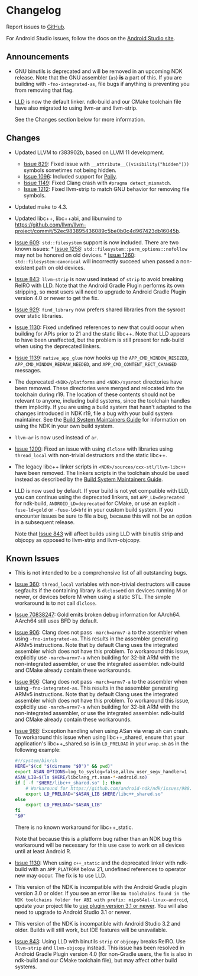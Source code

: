 # Changelog

Report issues to [GitHub].

For Android Studio issues, follow the docs on the [Android Studio site].

[GitHub]: https://github.com/android-ndk/ndk/issues
[Android Studio site]: http://tools.android.com/filing-bugs

## Announcements

* GNU binutils is deprecated and will be removed in an upcoming NDK release.
  Note that the GNU assembler (`as`) **is** a part of this. If you are building
  with `-fno-integrated-as`, file bugs if anything is preventing you from
  removing that flag.

* [LLD](https://lld.llvm.org/) is now the default linker. ndk-build and our
  CMake toolchain file have also migrated to using llvm-ar and llvm-strip.

  See the Changes section below for more information.

## Changes

* Updated LLVM to r383902b, based on LLVM 11 development.
  * [Issue 829]: Fixed issue with `__attribute__((visibility("hidden")))`
    symbols sometimes not being hidden.
  * [Issue 1096]: Included support for [Polly].
  * [Issue 1149]: Fixed Clang crash with `#pragma detect_mismatch`.
  * [Issue 1212]: Fixed llvm-strip to match GNU behavior for removing file
    symbols.

* Updated make to 4.3.

* Updated libc++, libc++abi, and libunwind to
  https://github.com/llvm/llvm-project/commit/52ec983895436089c5be0b0c4d967423db16045b.

* [Issue 609]: `std::filesystem` support is now included. There are two known
  issues:
      * [Issue 1258]: `std::filesystem::perm_options::nofollow` may not be
        honored on old devices.
      * [Issue 1260]: `std::filesystem:canonical` will incorrectly succeed when
        passed a non-existent path on old devices.

* [Issue 843]: `llvm-strip` is now used instead of `strip` to avoid breaking
   RelRO with LLD. Note that the Android Gradle Plugin performs its own
   stripping, so most users will need to upgrade to Android Gradle Plugin
   version 4.0 or newer to get the fix.

* [Issue 929]: `find_library` now prefers shared libraries from the sysroot over
  static libraries.

* [Issue 1130]: Fixed undefined references to new that could occur when building
  for APIs prior to 21 and the static libc++. Note that LLD appears to have been
  unaffected, but the problem is still present for ndk-build when using the
  deprecated linkers.

* [Issue 1139]: `native_app_glue` now hooks up the `APP_CMD_WINDOW_RESIZED`,
  `APP_CMD_WINDOW_REDRAW_NEEDED`, and `APP_CMD_CONTENT_RECT_CHANGED` messages.

* The deprecated `<NDK>/platforms` and `<NDK>/sysroot` directories have been
  removed. These directories were merged and relocated into the toolchain during
  r19. The location of these contents should not be relevant to anyone,
  including build systems, since the toolchain handles them implicitly. If you
  are using a build system that hasn't adapted to the changes introduced in NDK
  r19, file a bug with your build system maintainer. See the [Build System
  Maintainers Guide] for information on using the NDK in your own build system.

* `llvm-ar` is now used instead of `ar`.

* [Issue 1200]: Fixed an issue with using `dlclose` with libraries using
  `thread_local` with non-trivial destructors and the static libc++.

* The legacy libc++ linker scripts in `<NDK>/sources/cxx-stl/llvm-libc++` have
  been removed. The linkers scripts in the toolchain should be used instead as
  described by the [Build System Maintainers Guide].

* LLD is now used by default. If your build is not yet compatible with LLD, you
  can continue using the deprecated linkers, set `APP_LD=deprecated` for
  ndk-build, `ANDROID_LD=deprecated` for CMake, or use an explicit
  `-fuse-ld=gold` or `-fuse-ld=bfd` in your custom build system. If you
  encounter issues be sure to file a bug, because this will not be an option in
  a subsequent release.

  Note that [Issue 843] will affect builds using LLD with binutils strip and
  objcopy as opposed to llvm-strip and llvm-objcopy.

[Build System Maintainers Guide]: https://android.googlesource.com/platform/ndk/+/master/docs/BuildSystemMaintainers.md
[Issue 609]: https://github.com/android/ndk/issues/609
[Issue 829]: https://github.com/android/ndk/issues/829
[Issue 929]: https://github.com/android/ndk/issues/929
[Issue 1096]: https://github.com/android/ndk/issues/1096
[Issue 1149]: https://github.com/android/ndk/issues/1149
[Issue 1200]: https://github.com/android/ndk/issues/1200
[Issue 1212]: https://github.com/android/ndk/issues/1212
[Issue 1258]: https://github.com/android/ndk/issues/1258
[Issue 1260]: https://github.com/android/ndk/issues/1260
[Polly]: https://polly.llvm.org/

## Known Issues

* This is not intended to be a comprehensive list of all outstanding bugs.
* [Issue 360]: `thread_local` variables with non-trivial destructors will cause
  segfaults if the containing library is `dlclose`ed on devices running M or
  newer, or devices before M when using a static STL. The simple workaround is
  to not call `dlclose`.
* [Issue 70838247]: Gold emits broken debug information for AArch64. AArch64
  still uses BFD by default.
* [Issue 906]: Clang does not pass `-march=armv7-a` to the assembler when using
  `-fno-integrated-as`. This results in the assembler generating ARMv5
  instructions. Note that by default Clang uses the integrated assembler which
  does not have this problem. To workaround this issue, explicitly use
  `-march=armv7-a` when building for 32-bit ARM with the non-integrated
  assembler, or use the integrated assembler. ndk-build and CMake already
  contain these workarounds.
* [Issue 906]: Clang does not pass `-march=armv7-a` to the assembler when using
  `-fno-integrated-as`. This results in the assembler generating ARMv5
  instructions. Note that by default Clang uses the integrated assembler which
  does not have this problem. To workaround this issue, explicitly use
  `-march=armv7-a` when building for 32-bit ARM with the non-integrated
  assembler, or use the integrated assembler. ndk-build and CMake already
  contain these workarounds.
* [Issue 988]: Exception handling when using ASan via wrap.sh can crash. To
  workaround this issue when using libc++_shared, ensure that your
  application's libc++_shared.so is in `LD_PRELOAD` in your `wrap.sh` as in the
  following example:

  ```bash
  #!/system/bin/sh
  HERE="$(cd "$(dirname "$0")" && pwd)"
  export ASAN_OPTIONS=log_to_syslog=false,allow_user_segv_handler=1
  ASAN_LIB=$(ls $HERE/libclang_rt.asan-*-android.so)
  if [ -f "$HERE/libc++_shared.so" ]; then
      # Workaround for https://github.com/android-ndk/ndk/issues/988.
      export LD_PRELOAD="$ASAN_LIB $HERE/libc++_shared.so"
  else
      export LD_PRELOAD="$ASAN_LIB"
  fi
  "$@"
   ```

  There is no known workaround for libc++_static.

  Note that because this is a platform bug rather than an NDK bug this
  workaround will be necessary for this use case to work on all devices until
  at least Android R.
* [Issue 1130]: When using `c++_static` and the deprecated linker with ndk-build
  with an `APP_PLATFORM` below 21, undefined references to operator new may
  occur. The fix is to use LLD.
* This version of the NDK is incompatible with the Android Gradle plugin
  version 3.0 or older. If you see an error like
  `No toolchains found in the NDK toolchains folder for ABI with prefix: mips64el-linux-android`,
  update your project file to [use plugin version 3.1 or newer]. You will also
  need to upgrade to Android Studio 3.1 or newer.
* This version of the NDK is incompatible with Android Studio 3.2 and older.
  Builds will still work, but IDE features will be unavailable.
* [Issue 843]: Using LLD with binutils `strip` or `objcopy` breaks RelRO. Use
   `llvm-strip` and `llvm-objcopy` instead. This issue has been resolved in
   Android Gradle Plugin version 4.0 (for non-Gradle users, the fix is also in
   ndk-build and our CMake toolchain file), but may affect other build systems.

[Issue 360]: https://github.com/android-ndk/ndk/issues/360
[Issue 70838247]: https://issuetracker.google.com/70838247
[Issue 843]: https://github.com/android-ndk/ndk/issues/843
[Issue 906]: https://github.com/android-ndk/ndk/issues/906
[Issue 988]: https://github.com/android-ndk/ndk/issues/988
[Issue 1130]: https://github.com/android/ndk/issues/1130
[Issue 1139]: https://github.com/android-ndk/ndk/issues/1139
[use plugin version 3.1 or newer]: https://developer.android.com/studio/releases/gradle-plugin#updating-plugin
